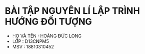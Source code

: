 # BÀI TẬP NGUYÊN LÍ LẬP TRÌNH HƯỚNG ĐỐI TƯỢNG
* HỌ VÀ TÊN : HOÀNG ĐỨC LONG
* LỚP       : D13CNPM5
* MSV       : 18810310452
